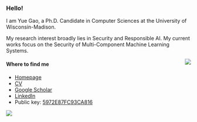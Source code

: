 ### Hello!

I am Yue Gao, a Ph.D. Candidate in Computer Sciences at the University of Wisconsin-Madison.

My research interest broadly lies in Security and Responsible AI. My current works focus on the Security of Multi-Component Machine Learning Systems.

<img src="https://github-readme-stats.vercel.app/api?username=Lodour&count_private=true&show_icons=true&hide_border=true" align="right">

#### Where to find me

- [Homepage](https://pages.cs.wisc.edu/~gy)
- [CV](https://pages.cs.wisc.edu/~gy/assets/pdf/cv.pdf?ts=1695661787)
- [Google Scholar](https://scholar.google.com/citations?user=LKuguQ8AAAAJ)
- [LinkedIn](https://www.linkedin.com/in/ygao234/)
- Public key: [5972E87FC93CA816](https://raw.githubusercontent.com/Lodour/Lodour/main/public.asc)

<img src="https://github-readme-stats.vercel.app/api/top-langs/?username=Lodour&layout=compact&hide_border=true&size_weight=0.5&count_weight=0.5" align="center">
